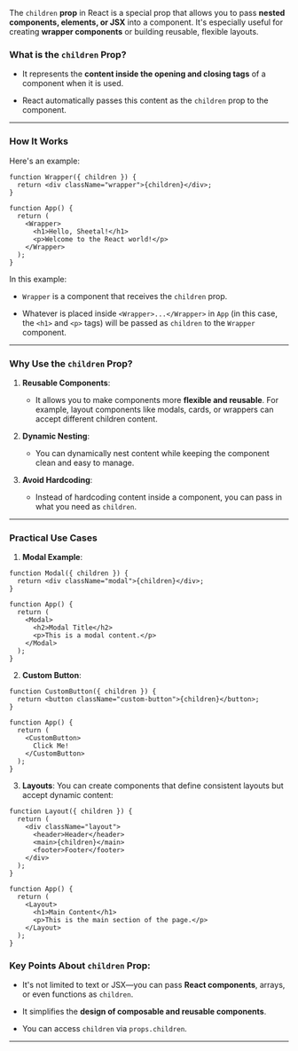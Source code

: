 The `children` **prop** in React is a special prop that allows you to pass **nested components, elements, or JSX** into a component. It's especially useful for creating **wrapper components** or building reusable, flexible layouts.

### **What is the** `children` **Prop?**

- It represents the **content inside the opening and closing tags** of a component when it is used.
    
- React automatically passes this content as the `children` prop to the component.

---
### **How It Works**

Here's an example:

```
function Wrapper({ children }) {
  return <div className="wrapper">{children}</div>;
}

function App() {
  return (
    <Wrapper>
      <h1>Hello, Sheetal!</h1>
      <p>Welcome to the React world!</p>
    </Wrapper>
  );
}

```

In this example:

- `Wrapper` is a component that receives the `children` prop.
    
- Whatever is placed inside `<Wrapper>...</Wrapper>` in `App` (in this case, the `<h1>` and `<p>` tags) will be passed as `children` to the `Wrapper` component.

---
### **Why Use the** `children` **Prop?**

1. **Reusable Components**:
    
    - It allows you to make components more **flexible and reusable**. For example, layout components like modals, cards, or wrappers can accept different children content.
        
2. **Dynamic Nesting**:
    
    - You can dynamically nest content while keeping the component clean and easy to manage.
        
3. **Avoid Hardcoding**:
    
    - Instead of hardcoding content inside a component, you can pass in what you need as `children`.

---
### **Practical Use Cases**

1. **Modal Example**:

```
function Modal({ children }) {
  return <div className="modal">{children}</div>;
}

function App() {
  return (
    <Modal>
      <h2>Modal Title</h2>
      <p>This is a modal content.</p>
    </Modal>
  );
}

```

2. **Custom Button**:

```
function CustomButton({ children }) {
  return <button className="custom-button">{children}</button>;
}

function App() {
  return (
    <CustomButton>
      Click Me!
    </CustomButton>
  );
}

```

3. **Layouts**: You can create components that define consistent layouts but accept dynamic content:

```
function Layout({ children }) {
  return (
    <div className="layout">
      <header>Header</header>
      <main>{children}</main>
      <footer>Footer</footer>
    </div>
  );
}

function App() {
  return (
    <Layout>
      <h1>Main Content</h1>
      <p>This is the main section of the page.</p>
    </Layout>
  );
}

```

### **Key Points About** `children` **Prop**:

- It's not limited to text or JSX—you can pass **React components**, arrays, or even functions as `children`.
    
- It simplifies the **design of composable and reusable components**.
    
- You can access `children` via `props.children`.

---
